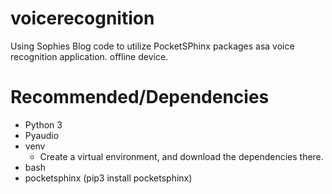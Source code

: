 # voicerecognition
Using Sophies Blog code to utilize PocketSPhinx packages asa voice recognition application. offline device.


# Recommended/Dependencies

- Python 3
- Pyaudio
- venv
    - Create a virtual environment, and download the dependencies there.
- bash
- pocketsphinx (pip3 install pocketsphinx)

